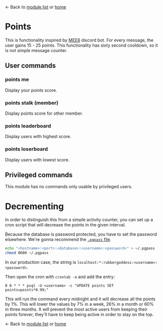 ← Back to [module list](index.md) or [home](../index.md)

# Points

This is functionality inspired by [MEE6](https://mee6.xyz/leveling) discord bot. For every message, the user gains 15 - 25 points. This functionality has sixty second cooldown, so it is not simple message counter.

## User commands

### points me

Display your points score.

### points stalk (member)

Display points score for other member.

### points leaderboard

Display users with highest score.

### points loserboard

Display users with lowest score.

## Privileged commands

This module has no commands only usable by privileged users.

# Decrementing

In order to distinguish this from a simple activity counter, you can set up a cron script that will decrease the points in the given interval.

Because the database is password protected, you have to set the password elsewhere. We're gonna recommend the [`.pgpass` file](https://www.postgresql.org/docs/9.0/libpq-pgpass.html).

```bash
echo "<hostname>:<port>:<database>:<username>:<password>" > ~/.pgpass
chmod 0600 ~/.pgpass
```

In our production case, the string is `localhost:*:rubbergoddess:<username>:<password>`.

Then open the cron with `crontab -e` and add the entry:

```cron
0 0 * * * psql -U <username> -c "UPDATE points SET points=points*0.99;"
```

This will run the command every midnight and it will decrease all the points by 1%. This will lower the values by 7% in a week, 26% in a month or 60% in three months. It will prevent the most active users from keeping their points forever, they'll have to keep being active in order to stay on the top.

← Back to [module list](index.md) or [home](../index.md)
